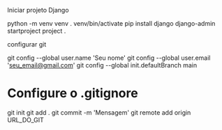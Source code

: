 Iniciar projeto Django

python -m venv venv
. venv/bin/activate
pip install django
django-admin startproject project .

configurar git

git config --global user.name 'Seu nome'
git config --global user.email 'seu_email@gmail.com'
git config --global init.defaultBranch main

# Configure o .gitignore

git init
git add .
git commit -m 'Mensagem'
git remote add origin URL_DO_GIT